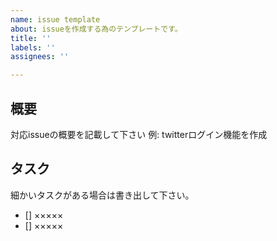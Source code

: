 ```yaml
---
name: issue template
about: issueを作成する為のテンプレートです。
title: ''
labels: ''
assignees: ''

---
```


## 概要
対応issueの概要を記載して下さい
例: twitterログイン機能を作成

## タスク
細かいタスクがある場合は書き出して下さい。
- [] ×××××
- [] ×××××
